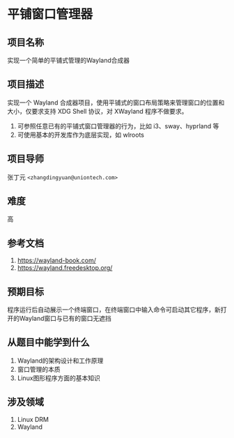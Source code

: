 # 平铺窗口管理器

## 项目名称

实现一个简单的平铺式管理的Wayland合成器

## 项目描述

实现一个 Wayland 合成器项目，使用平铺式的窗口布局策略来管理窗口的位置和大小，仅要求支持 XDG Shell 协议，对 XWayland 程序不做要求。

1. 可参照任意已有的平铺式窗口管理器的行为，比如 i3、sway、hyprland 等
2. 可使用基本的开发库作为底层实现，如 wlroots

## 项目导师

张丁元 `<zhangdingyuan@uniontech.com>`

## 难度

高

## 参考文档

1. https://wayland-book.com/
2. https://wayland.freedesktop.org/

## 预期目标

程序运行后自动展示一个终端窗口，在终端窗口中输入命令可启动其它程序，新打开的Wayland窗口与已有的窗口无遮挡

## 从题目中能学到什么

1. Wayland的架构设计和工作原理
2. 窗口管理的本质
3. Linux图形程序方面的基本知识

## 涉及领域

1. Linux DRM
2. Wayland
